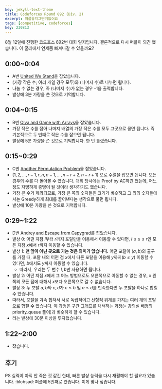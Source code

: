 ```yaml
---
key: jekyll-text-theme
title: Codeforces Round 892 (Div. 2)
excerpt: 퍼플유지그딴거없어요
tags: [competitive, codeforces]
key: 230813
---
```

8월 12일에 진행한 코드포스 892번 대회 일지입니다.
결론적으로 다시 퍼플이 되긴 했습니다. 이 굴레에서 언제쯤 빠져나갈 수 있을까요?

## 0:00~0:04
- A번 [United We Stand](https://codeforces.com/contest/1859/problem/A)을 잡았습니다.
- (가장 작은 수; 여러 개일 경우 모두)와 (나머지 수)로 나누면 됩니다.
- 나눌 수 없는 경우, 즉 (나머지 수)가 없는 경우 -1을 출력합니다.
- 발상에 3분 가량을 쓴 것으로 기억합니다.

## 0:04~0:15
- B번 [Olya and Game with Arrays](https://codeforces.com/contest/1859/problem/B)을 잡았습니다.
- 가장 작은 수를 잡아 나머지 배열의 가장 작은 수를 모두 그곳으로 몰면 됩니다. 즉 기본적으로 두 번째로 작은 수를 잡으면 됩니다.
- 발상에 5분 가량을 쓴 것으로 기억합니다. 한 번 틀렸습니다.

## 0:15~0:29
- C번 [Another Permutation Problem](https://codeforces.com/contest/1859/problem/C)을 잡았습니다.
- $(1, 2, ..., r-1, r, n, n-1, ..., n-r+2, n-r+1)$ 으로 수열을 잡으면 됩니다. 모든 경우의 수를 다 돌아볼 수 있습니다. 대회 당시에는 Proof by AC하긴 했는데, 어느 정도 자명하게 증명이 될 것이라 생각하기도 했습니다.
- 가장 큰 수가 제외되므로, 가장 큰 쪽의 숫자들은 크기가 비슷하고 그 외의 숫자들에서는 Greedy하게 최대를 끌어낸다는 생각으로 풀면 됩니다.
- 발상에 10분 가량을 쓴 것으로 기억합니다.

## 0:29~1:22
- D번 [Andrey and Escape from Capygrad](https://codeforces.com/contest/1859/problem/D)를 잡았습니다.
- 발상 0: 어떤 지점 $l$부터 $r$까지 포탈만을 이용해서 이동할 수 있다면, $l \leq x \leq r$인 모든 지점 $x$에서 $r$까지 이동할 수 있습니다.
- 발상 1: **맨 앞이 아닌 곳으로 가는 것은 의미가 없습니다.** 어떤 포탈이 $(a,b)$의 출구를 가질 때, 포탈 내의 어떤 점 $x$에서 다른 포탈을 이용해 $y$까지$(b \leq y)$ 이동할 수 있다면, $b$에서도 $y$까지 이동할 수 있습니다.
	- 따라서, 우리는 두 변수 $l, b$만 사용하면 됩니다.
- 발상 2: 어떤 지점 $x$에서 그 어느 방법으로도 오른쪽으로 이동할 수 없는 경우, $x$ 왼쪽의 모든 점에 대해서 $x$보다 오른쪽으로 갈 수 없습니다.
- 발상 3: 두 포탈 $a, b$와 $c,d$가 $c \leq b$ 및 $a \leq d$를 만족한다면 두 포탈을 하나로 합칠 수 있습니다.
- 따라서, 포탈을 겨속 합쳐서 서로 독립적이고 선형적 위계를 가지는 여러 개의 포탈으로 합칠 수 있습니다. 이 과정은 구간 그래프를 채색하는 과정(= 강의실 배정의 priority_queue 풀이)과 비슷하게 할 수 있습니다.
- 라는 발상에 30분 이상을 투자했습니다.

## 1:22~2:00
- 잤습니다.

## 후기
PS 실력이 아직 안 죽은 것 같긴 한데, 빠른 발상 능력을 다시 재활해야 할 필요가 있습니다. :blobsad:
퍼플에 5번째로 왔습니다. 이게 맞나 싶습니다.
